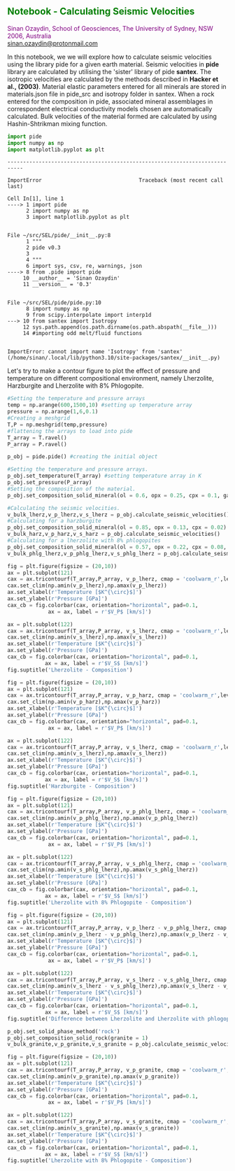 ## <span style="color:green"> Notebook - Calculating Seismic Velocities </span>
<span style="color:purple">Sinan Ozaydin, School of Geosciences, The University of Sydney, NSW 2006, Australia <br/> </span>
<span style="color:purple">sinan.ozaydin@protonmail.com</span>

In this notebook, we we will explore how to calculate seismic velocities using the library pide for a given earth material. Seismic velocities in **pide** library are calculated by utilising the 'sister' library of pide **santex**. The isotropic velocities are calculated by the methods described in **Hacker et al., (2003)**. Material elastic parameters entered for all minerals are stored in materials.json file in pide_src and isotropy folder in santex. When a rock entered for the composition in pide, associated mineral assemblages in correspondent electrical conductivity models chosen are automatically calculated. Bulk velocities of the material formed are calculated by using Hashin-Shtrikman mixing function.


```python
import pide
import numpy as np
import matplotlib.pyplot as plt
```


    ---------------------------------------------------------------------------

    ImportError                               Traceback (most recent call last)

    Cell In[1], line 1
    ----> 1 import pide
          2 import numpy as np
          3 import matplotlib.pyplot as plt


    File ~/src/SEL/pide/__init__.py:8
          1 """
          2 pide v0.3
          3 
          4 """
          6 import sys, csv, re, warnings, json
    ----> 8 from .pide import pide
         10 __author__ = 'Sinan Ozaydin'
         11 __version__ = '0.3'


    File ~/src/SEL/pide/pide.py:10
          8 import numpy as np
          9 from scipy.interpolate import interp1d
    ---> 10 from santex import Isotropy
         12 sys.path.append(os.path.dirname(os.path.abspath(__file__)))
         14 #importing odd melt/fluid functions


    ImportError: cannot import name 'Isotropy' from 'santex' (/home/sinan/.local/lib/python3.10/site-packages/santex/__init__.py)


Let's try to make a contour figure to plot the effect of pressure and temperature on different compositional environment, namely Lherzolite, Harzburgite and Lherzolite with 8% Phlogopite.


```python
#Setting the temperature and pressure arrays
temp = np.arange(600,1500,10) #setting up temperature array
pressure = np.arange(1,6,0.1)
#Creating a meshgrid
T,P = np.meshgrid(temp,pressure)
#flattening the arrays to load into pide
T_array = T.ravel()
P_array = P.ravel()

p_obj = pide.pide() #creating the initial object

#Setting the temperature and pressure arrays.
p_obj.set_temperature(T_array) #setting temperature array in K
p_obj.set_pressure(P_array) 
#Setting the composition of the material.
p_obj.set_composition_solid_mineral(ol = 0.6, opx = 0.25, cpx = 0.1, garnet = 0.05)

#Calculating the seismic velocities.
v_bulk_lherz,v_p_lherz,v_s_lherz = p_obj.calculate_seismic_velocities()
#Calculating for a harzburgite
p_obj.set_composition_solid_mineral(ol = 0.85, opx = 0.13, cpx = 0.02)
v_bulk_harz,v_p_harz,v_s_harz = p_obj.calculate_seismic_velocities()
#Calculating for a lherzolite with 8% phlogopites
p_obj.set_composition_solid_mineral(ol = 0.57, opx = 0.22, cpx = 0.08, garnet = 0.05,mica = 0.08)
v_bulk_phlg_lherz,v_p_phlg_lherz,v_s_phlg_lherz = p_obj.calculate_seismic_velocities()
```


```python
fig = plt.figure(figsize = (20,10))
ax = plt.subplot(121)
cax = ax.tricontourf(T_array,P_array, v_p_lherz, cmap = 'coolwarm_r',levels = 100)
cax.set_clim(np.amin(v_p_lherz),np.amax(v_p_lherz))
ax.set_xlabel(r'Temperature [$K^{\circ}$]')
ax.set_ylabel(r'Pressure [GPa]')
cax_cb = fig.colorbar(cax, orientation="horizontal", pad=0.1,
			 ax = ax, label = r'$V_P$ [km/s]')

ax = plt.subplot(122)
cax = ax.tricontourf(T_array,P_array, v_s_lherz, cmap = 'coolwarm_r',levels = 100)
cax.set_clim(np.amin(v_s_lherz),np.amax(v_s_lherz))
ax.set_xlabel(r'Temperature [$K^{\circ}$]')
ax.set_ylabel(r'Pressure [GPa]')
cax_cb = fig.colorbar(cax, orientation="horizontal", pad=0.1,
			ax = ax, label = r'$V_S$ [km/s]')
fig.suptitle('Lherzolite - Composition')

```


```python
fig = plt.figure(figsize = (20,10))
ax = plt.subplot(121)
cax = ax.tricontourf(T_array,P_array, v_p_harz, cmap = 'coolwarm_r',levels = 100)
cax.set_clim(np.amin(v_p_harz),np.amax(v_p_harz))
ax.set_xlabel(r'Temperature [$K^{\circ}$]')
ax.set_ylabel(r'Pressure [GPa]')
cax_cb = fig.colorbar(cax, orientation="horizontal", pad=0.1,
			 ax = ax, label = r'$V_P$ [km/s]')

ax = plt.subplot(122)
cax = ax.tricontourf(T_array,P_array, v_s_lherz, cmap = 'coolwarm_r',levels = 100)
cax.set_clim(np.amin(v_s_lherz),np.amax(v_s_lherz))
ax.set_xlabel(r'Temperature [$K^{\circ}$]')
ax.set_ylabel(r'Pressure [GPa]')
cax_cb = fig.colorbar(cax, orientation="horizontal", pad=0.1,
			ax = ax, label = r'$V_S$ [km/s]')
fig.suptitle('Harzburgite - Composition')
```


```python
fig = plt.figure(figsize = (20,10))
ax = plt.subplot(121)
cax = ax.tricontourf(T_array,P_array, v_p_phlg_lherz, cmap = 'coolwarm_r',levels = 100)
cax.set_clim(np.amin(v_p_phlg_lherz),np.amax(v_p_phlg_lherz))
ax.set_xlabel(r'Temperature [$K^{\circ}$]')
ax.set_ylabel(r'Pressure [GPa]')
cax_cb = fig.colorbar(cax, orientation="horizontal", pad=0.1,
			 ax = ax, label = r'$V_P$ [km/s]')

ax = plt.subplot(122)
cax = ax.tricontourf(T_array,P_array, v_s_phlg_lherz, cmap = 'coolwarm_r',levels = 100)
cax.set_clim(np.amin(v_s_phlg_lherz),np.amax(v_s_phlg_lherz))
ax.set_xlabel(r'Temperature [$K^{\circ}$]')
ax.set_ylabel(r'Pressure [GPa]')
cax_cb = fig.colorbar(cax, orientation="horizontal", pad=0.1,
			ax = ax, label = r'$V_S$ [km/s]')
fig.suptitle('Lherzolite with 8% Phlogopite - Composition')
```


```python
fig = plt.figure(figsize = (20,10))
ax = plt.subplot(121)
cax = ax.tricontourf(T_array,P_array, v_p_lherz - v_p_phlg_lherz, cmap = 'viridis',levels = 100)
cax.set_clim(np.amin(v_p_lherz - v_p_phlg_lherz),np.amax(v_p_lherz - v_p_phlg_lherz))
ax.set_xlabel(r'Temperature [$K^{\circ}$]')
ax.set_ylabel(r'Pressure [GPa]')
cax_cb = fig.colorbar(cax, orientation="horizontal", pad=0.1,
			 ax = ax, label = r'$V_P$ [km/s]')

ax = plt.subplot(122)
cax = ax.tricontourf(T_array,P_array, v_s_lherz - v_s_phlg_lherz, cmap = 'viridis',levels = 100)
cax.set_clim(np.amin(v_s_lherz - v_s_phlg_lherz),np.amax(v_s_lherz - v_s_phlg_lherz))
ax.set_xlabel(r'Temperature [$K^{\circ}$]')
ax.set_ylabel(r'Pressure [GPa]')
cax_cb = fig.colorbar(cax, orientation="horizontal", pad=0.1,
			ax = ax, label = r'$V_S$ [km/s]')
fig.suptitle('Difference between Lherzolite and Lherzolite with phlogopite')
```


```python
p_obj.set_solid_phase_method('rock')
p_obj.set_composition_solid_rock(granite = 1)
v_bulk_granite,v_p_granite,v_s_granite = p_obj.calculate_seismic_velocities()

fig = plt.figure(figsize = (20,10))
ax = plt.subplot(121)
cax = ax.tricontourf(T_array,P_array, v_p_granite, cmap = 'coolwarm_r',levels = 100)
cax.set_clim(np.amin(v_p_granite),np.amax(v_p_granite))
ax.set_xlabel(r'Temperature [$K^{\circ}$]')
ax.set_ylabel(r'Pressure [GPa]')
cax_cb = fig.colorbar(cax, orientation="horizontal", pad=0.1,
			 ax = ax, label = r'$V_P$ [km/s]')

ax = plt.subplot(122)
cax = ax.tricontourf(T_array,P_array, v_s_granite, cmap = 'coolwarm_r',levels = 100)
cax.set_clim(np.amin(v_s_granite),np.amax(v_s_granite))
ax.set_xlabel(r'Temperature [$K^{\circ}$]')
ax.set_ylabel(r'Pressure [GPa]')
cax_cb = fig.colorbar(cax, orientation="horizontal", pad=0.1,
			ax = ax, label = r'$V_S$ [km/s]')
fig.suptitle('Lherzolite with 8% Phlogopite - Composition')
```


```python

```
